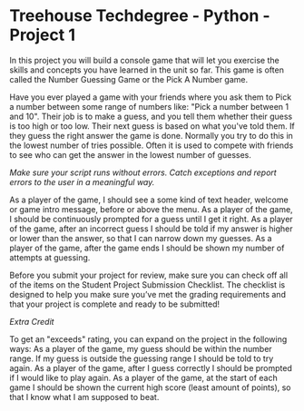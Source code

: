 # Treehouse Techdegree - Python - Project 1

In this project you will build a console game that will let you exercise the skills and concepts you have learned in the unit so far. This game is often called the Number Guessing Game or the Pick A Number game.

Have you ever played a game with your friends where you ask them to Pick a number between some range of numbers like: "Pick a number between 1 and 10". Their job is to make a guess, and you tell them whether their guess is too high or too low. Their next guess is based on what you've told them. If they guess the right answer the game is done. Normally you try to do this in the lowest number of tries possible. Often it is used to compete with friends to see who can get the answer in the lowest number of guesses.

*Make sure your script runs without errors. Catch exceptions and report errors to the user in a meaningful way.*

As a player of the game, I should see a some kind of text header, welcome or game intro message, before or above the menu.
As a player of the game, I should be continuously prompted for a guess until I get it right.
As a player of the game, after an incorrect guess I should be told if my answer is higher or lower than the answer, so that I can narrow down my guesses.
As a player of the game, after the game ends I should be shown my number of attempts at guessing.

Before you submit your project for review, make sure you can check off all of the items on the Student Project Submission Checklist. The checklist is designed to help you make sure you’ve met the grading requirements and that your project is complete and ready to be submitted!

*Extra Credit*

To get an "exceeds" rating, you can expand on the project in the following ways:
As a player of the game, my guess should be within the number range. If my guess is outside the guessing range I should be told to try again.
As a player of the game, after I guess correctly I should be prompted if I would like to play again.
As a player of the game, at the start of each game I should be shown the current high score (least amount of points), so that I know what I am supposed to beat.
